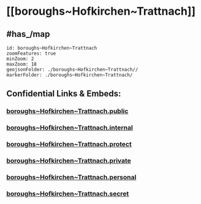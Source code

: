 # [[boroughs~Hofkirchen~Trattnach]]


## #has_/map  



```leaflet
id: boroughs~Hofkirchen~Trattnach
zoomFeatures: true 
minZoom: 2 
maxZoom: 18
geojsonFolder: ./boroughs~Hofkirchen~Trattnach//
markerFolder: ./boroughs~Hofkirchen~Trattnach/
```




## Confidential Links & Embeds: 

### [boroughs~Hofkirchen~Trattnach.public](/_public/\Earth\Continent\Europe\Europe~Central\Austria\Austrias_States\Oberösterreich\counties~OÖ\Grieskirchen\cities~Grieskirchen\Hofkirchen~Trattnachboroughs~Hofkirchen~Trattnach.public.md) 

### [boroughs~Hofkirchen~Trattnach.internal](/_internal/\Earth\Continent\Europe\Europe~Central\Austria\Austrias_States\Oberösterreich\counties~OÖ\Grieskirchen\cities~Grieskirchen\Hofkirchen~Trattnachboroughs~Hofkirchen~Trattnach.internal.md) 

### [boroughs~Hofkirchen~Trattnach.protect](/_protect/\Earth\Continent\Europe\Europe~Central\Austria\Austrias_States\Oberösterreich\counties~OÖ\Grieskirchen\cities~Grieskirchen\Hofkirchen~Trattnachboroughs~Hofkirchen~Trattnach.protect.md) 

### [boroughs~Hofkirchen~Trattnach.private](/_private/\Earth\Continent\Europe\Europe~Central\Austria\Austrias_States\Oberösterreich\counties~OÖ\Grieskirchen\cities~Grieskirchen\Hofkirchen~Trattnachboroughs~Hofkirchen~Trattnach.private.md) 

### [boroughs~Hofkirchen~Trattnach.personal](/_personal/\Earth\Continent\Europe\Europe~Central\Austria\Austrias_States\Oberösterreich\counties~OÖ\Grieskirchen\cities~Grieskirchen\Hofkirchen~Trattnachboroughs~Hofkirchen~Trattnach.personal.md) 

### [boroughs~Hofkirchen~Trattnach.secret](/_secret/\Earth\Continent\Europe\Europe~Central\Austria\Austrias_States\Oberösterreich\counties~OÖ\Grieskirchen\cities~Grieskirchen\Hofkirchen~Trattnachboroughs~Hofkirchen~Trattnach.secret.md)

